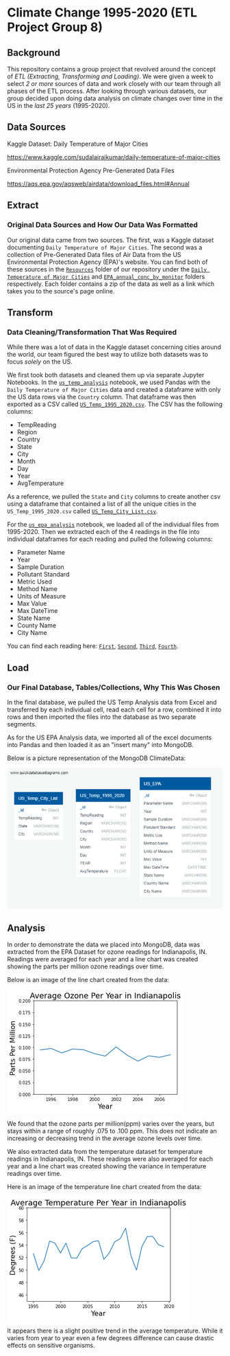 # Climate Change 1995-2020 (ETL Project Group 8)

## Background
This repository contains a group project that revolved around the concept of *ETL (Extracting, Transforming and Loading)*. We were given a week to select *2 or more* sources of data and work closely with our team through all phases of the ETL process. After looking through various datasets, our group decided upon doing data analysis on climate changes over time in the US in the *last 25 years* (1995-2020).

## Data Sources
Kaggle Dataset: Daily Temperature of Major Cities

https://www.kaggle.com/sudalairajkumar/daily-temperature-of-major-cities

Environmental Protection Agency Pre-Generated Data Files

https://aqs.epa.gov/aqsweb/airdata/download_files.html#Annual

## Extract
### Original Data Sources and How Our Data Was Formatted
Our original data came from two sources. The first, was a Kaggle dataset documenting `Daily Temperature of Major Cities`. The second was a collection of Pre-Generated Data files of Air Data from the US Environmental Protection Agency (EPA)'s website. You can find both of these sources in the [`Resources`](Resources) folder of our repository under the [`Daily Temperature of Major Cities`](Resources/Daily%20Temperature%20of%20Major%20Cities) and [`EPA_annual_conc_by_monitor`](Resources/EPA_annual_conc_by_monitor) folders respectively. Each folder contains a zip of the data as well as a link which takes you to the source's page online. 

## Transform
### Data Cleaning/Transformation That Was Required
While there was a lot of data in the Kaggle dataset concerning cities around the world, our team figured the best way to utilize both datasets was to focus *solely* on the US. 

We first took both datasets and cleaned them up via separate Jupyter Notebooks. In the [`us_temp_analysis`](us_temp_analysis.ipynb) notebook, we used Pandas with the `Daily Temperature of Major Cities` data and created a dataframe with only the US data rows via the `Country` column. That dataframe was then exported as a CSV called [`US_Temp_1995_2020.csv`](Resources/US_Temp_1995_2020.csv). The CSV has the following columns:
* TempReading
* Region
* Country
* State
* City
* Month
* Day
* Year
* AvgTemperature

As a reference, we pulled the `State` and `City` columns to create another csv using a dataframe that contained a list of all the unique cities in the `US_Temp_1995_2020.csv` called [`US_Temp_City_List.csv`](Resources/US_Temp_City_List.csv).

For the [`us_epa_analysis`](us_epa_analysis.ipynb) notebook, we loaded all of the individual files from 1995-2020. Then we extracted each of the 4 readings in the file into individual dataframes for each reading and pulled the following columns: 
* Parameter Name
* Year
* Sample Duration
* Pollutant Standard
* Metric Used
* Method Name
* Units of Measure
* Max Value
* Max DateTime
* State Name
* County Name
* City Name

You can find each reading here: [`First`](Resources/US_EPA_1995_2020_first.zip), [`Second`](Resources/US_EPA_1995_2020_second.zip), [`Third`](Resources/US_EPA_1995_2020_third.zip), [`Fourth`](Resources/US_EPA_1995_2020_fourth.zip). 

## Load
### Our Final Database, Tables/Collections, Why This Was Chosen

In the final database, we pulled the US Temp Analysis data from Excel and transferred by each individual cell, read each cell for a row, combined it into rows and then imported the files into the database as two separate segments.

As for the US EPA Analysis data, we imported all of the excel documents into Pandas and then loaded it as an "insert many" into MongoDB. 

Below is a picture representation of the MongoDB ClimateData:

![ClimateData Schema Picture](Images/ClimateData%20Schema.png)

## Analysis

In order to demonstrate the data we placed into MongoDB, data was extracted from the EPA Dataset for ozone readings for Indianapolis, IN. Readings were averaged for each year and a line chart was created showing the parts per million ozone readings over time. 

Below is an image of the line chart created from the data:

![Indy Ozone Line Chart](Images/Indy_Ozone.png)

We found that the ozone parts per million(ppm) varies over the years, but stays within a range of roughly .075 to .100 ppm. This does not indicate an increasing or decreasing trend in the average ozone levels over time.

We also extracted data from the temperature dataset for temperature readings in Indianapolis, IN. These readings were also averaged for each year and a line chart was created showing the variance in temperature readings over time. 

Here is an image of the temperature line chart created from the data:

![Indy Temperature Average Line Chart](Images/Avg_Indy_Temperatures.png)

It appears there is a slight positive trend in the average temperature. While it varies from year to year even a few degrees difference can cause drastic effects on sensitive organisms.
